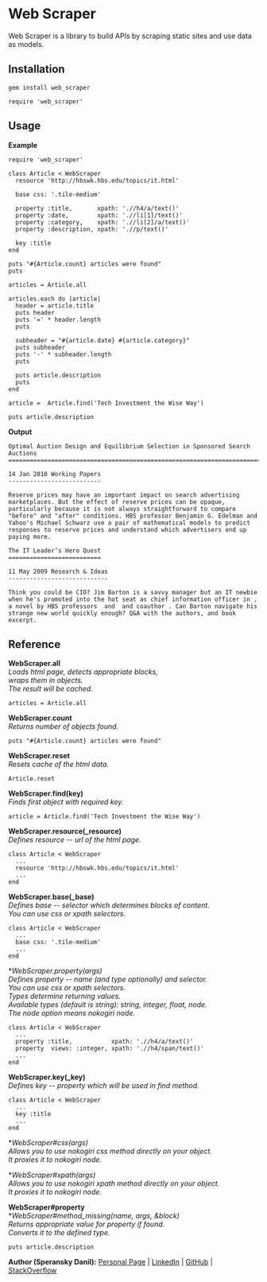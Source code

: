 # Web Scraper

Web Scraper is a library to build APIs by scraping static sites and use data as models.

## Installation

    gem install web_scraper

    require 'web_scraper'

## Usage

**Example**

    require 'web_scraper'

    class Article < WebScraper
      resource 'http://hbswk.hbs.edu/topics/it.html'

      base css: '.tile-medium'

      property :title,       xpath: './/h4/a/text()'
      property :date,        xpath: './/li[1]/text()'
      property :category,    xpath: './/li[2]/a/text()'
      property :description, xpath: './/p/text()'

      key :title
    end

    puts "#{Article.count} articles were found"
    puts

    articles = Article.all

    articles.each do |article|
      header = article.title
      puts header
      puts '=' * header.length
      puts

      subheader = "#{article.date} #{article.category}"
      puts subheader
      puts '-' * subheader.length
      puts

      puts article.description
      puts
    end

    article =  Article.find('Tech Investment the Wise Way')

    puts article.description

**Output**

    Optimal Auction Design and Equilibrium Selection in Sponsored Search Auctions
    =============================================================================

    14 Jan 2010 Working Papers
    --------------------------

    Reserve prices may have an important impact on search advertising marketplaces. But the effect of reserve prices can be opaque, particularly because it is not always straightforward to compare "before" and "after" conditions. HBS professor Benjamin G. Edelman and Yahoo's Michael Schwarz use a pair of mathematical models to predict responses to reserve prices and understand which advertisers end up paying more.

    The IT Leader’s Hero Quest
    ==========================

    11 May 2009 Research & Ideas
    ----------------------------

    Think you could be CIO? Jim Barton is a savvy manager but an IT newbie when he's promoted into the hot seat as chief information officer in , a novel by HBS professors  and  and coauthor . Can Barton navigate his strange new world quickly enough? Q&A with the authors, and book excerpt.

## Reference

**WebScraper.all**  
*Loads html page, detects appropriate blocks,  
wraps them in objects.  
The result will be cached.*

    articles = Article.all

**WebScraper.count**  
*Returns number of objects found.*

    puts "#{Article.count} articles were found"

**WebScraper.reset**  
*Resets cache of the html data.*

    Article.reset

**WebScraper.find(key)**  
*Finds first object with required key.*

    article = Article.find('Tech Investment the Wise Way')

**WebScraper.resource(_resource)**  
*Defines resource -- url of the html page.*

    class Article < WebScraper
      ...
      resource 'http://hbswk.hbs.edu/topics/it.html'
      ...
    end

**WebScraper.base(_base)**  
*Defines base -- selector which determines blocks of content.  
You can use css or xpath selectors.*

    class Article < WebScraper
      ...
      base css: '.tile-medium'
      ...
    end

**WebScraper.property(*args)**  
*Defines property -- name (and type optionally) and selector.  
You can use css or xpath selectors.  
Types determine returning values.  
Available types (default is string): string, integer, float, node.  
The node option means nokogiri node.*

    class Article < WebScraper
      ...
      property :title,           xpath: './/h4/a/text()'
      property  views: :integer, xpath: './/h4/span/text()'
      ...
    end

**WebScraper.key(_key)**  
*Defines key -- property which will be used in find method.*

    class Article < WebScraper
      ...
      key :title
      ...
    end

**WebScraper#css(*args)**  
*Allows you to use nokogiri css method directly on your object.  
It proxies it to nokogiri node.*

**WebScraper#xpath(*args)**  
*Allows you to use nokogiri xpath method directly on your object.  
It proxies it to nokogiri node.*

**WebScraper#property**  
**WebScraper#method_missing(name, *args, &block)**  
*Returns appropriate value for property if found.  
Converts it to the defined type.*

    puts article.description

**Author (Speransky Danil):**
[Personal Page](http://dsperansky.info) |
[LinkedIn](http://ru.linkedin.com/in/speranskydanil/en) |
[GitHub](https://github.com/speranskydanil?tab=repositories) |
[StackOverflow](http://stackoverflow.com/users/1550807/speransky-danil)

